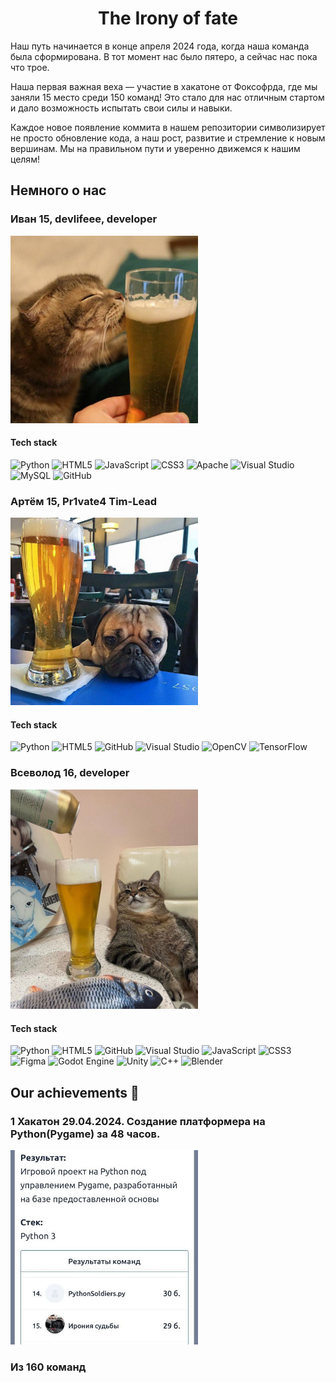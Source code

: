 <h1  align="center"> The Irony of fate </h1>
<p> Наш путь начинается в конце апреля 2024 года, когда наша команда была сформирована. В тот момент нас было пятеро, а сейчас нас пока что трое. 

Наша первая важная веха — участие в хакатоне от Фоксофрда, где мы заняли 15 место среди 150 команд! Это стало для нас отличным стартом и дало возможность испытать свои силы и навыки.

Каждое новое появление коммита в нашем репозитории символизирует не просто обновление кода, а наш рост, развитие и стремление к новым вершинам. Мы на правильном пути и уверенно движемся к нашим целям! </p>

<h2> Немного о нас </h2>
<h3> Иван 15, devlifeee, developer </h3>
<img src="https://github.com/devlifeee/Our-team/blob/main/ivan.jpg" alt="фото участника команды" width="300"/>
<h4> Tech stack </h4>

![Python](https://img.shields.io/badge/python-3670A0?style=for-the-badge&logo=python&logoColor=ffdd54)
![HTML5](https://img.shields.io/badge/html5-%23E34F26.svg?style=for-the-badge&logo=html5&logoColor=white)
![JavaScript](https://img.shields.io/badge/javascript-%23323330.svg?style=for-the-badge&logo=javascript&logoColor=%23F7DF1E)
![CSS3](https://img.shields.io/badge/css3-%231572B6.svg?style=for-the-badge&logo=css3&logoColor=white)
![Apache](https://img.shields.io/badge/apache-%23D42029.svg?style=for-the-badge&logo=apache&logoColor=white)
![Visual Studio](https://img.shields.io/badge/Visual%20Studio-5C2D91.svg?style=for-the-badge&logo=visual-studio&logoColor=white)
![MySQL](https://img.shields.io/badge/mysql-4479A1.svg?style=for-the-badge&logo=mysql&logoColor=white)
![GitHub](https://img.shields.io/badge/github-%23121011.svg?style=for-the-badge&logo=github&logoColor=white)

<h3> Артём 15, Pr1vate4 Tim-Lead </h3>
<img src="https://github.com/devlifeee/Our-team/blob/main/artem.jpg?raw=true" alt="фото участника команды" width="300"/>
<h4> Tech stack </h4>

![Python](https://img.shields.io/badge/python-3670A0?style=for-the-badge&logo=python&logoColor=ffdd54)
![HTML5](https://img.shields.io/badge/html5-%23E34F26.svg?style=for-the-badge&logo=html5&logoColor=white)
![GitHub](https://img.shields.io/badge/github-%23121011.svg?style=for-the-badge&logo=github&logoColor=white)
![Visual Studio](https://img.shields.io/badge/Visual%20Studio-5C2D91.svg?style=for-the-badge&logo=visual-studio&logoColor=white)
![OpenCV](https://img.shields.io/badge/opencv-%23white.svg?style=for-the-badge&logo=opencv&logoColor=white)
![TensorFlow](https://img.shields.io/badge/TensorFlow-%23FF6F00.svg?style=for-the-badge&logo=TensorFlow&logoColor=white)

<h3> Всеволод 16, developer </h3>
<img src="https://github.com/devlifeee/Our-team/blob/main/seva.jpg?raw=true" alt="фото участника команды" width="300"/>
<h4> Tech stack </h4>

![Python](https://img.shields.io/badge/python-3670A0?style=for-the-badge&logo=python&logoColor=ffdd54)
![HTML5](https://img.shields.io/badge/html5-%23E34F26.svg?style=for-the-badge&logo=html5&logoColor=white)
![GitHub](https://img.shields.io/badge/github-%23121011.svg?style=for-the-badge&logo=github&logoColor=white)
![Visual Studio](https://img.shields.io/badge/Visual%20Studio-5C2D91.svg?style=for-the-badge&logo=visual-studio&logoColor=white)
![JavaScript](https://img.shields.io/badge/javascript-%23323330.svg?style=for-the-badge&logo=javascript&logoColor=%23F7DF1E)
![CSS3](https://img.shields.io/badge/css3-%231572B6.svg?style=for-the-badge&logo=css3&logoColor=white)
![Figma](https://img.shields.io/badge/figma-%23F24E1E.svg?style=for-the-badge&logo=figma&logoColor=white)
![Godot Engine](https://img.shields.io/badge/GODOT-%23FFFFFF.svg?style=for-the-badge&logo=godot-engine)
![Unity](https://img.shields.io/badge/unity-%23000000.svg?style=for-the-badge&logo=unity&logoColor=white)
![C++](https://img.shields.io/badge/c++-%2300599C.svg?style=for-the-badge&logo=c%2B%2B&logoColor=white)
![Blender](https://img.shields.io/badge/blender-%23F5792A.svg?style=for-the-badge&logo=blender&logoColor=white)

<h2>Our achievements 💪</h2>
<h3> 1 Хакатон 29.04.2024. Создание платформера на Python(Pygame) за 48 часов. </h3>
<img src="https://github.com/devlifeee/Our-team/blob/main/photo_2024-04-28_22-45-31.jpg?raw=true" alt="фото результата" width="300"?/>
<h3> Из 160 команд </h3>
